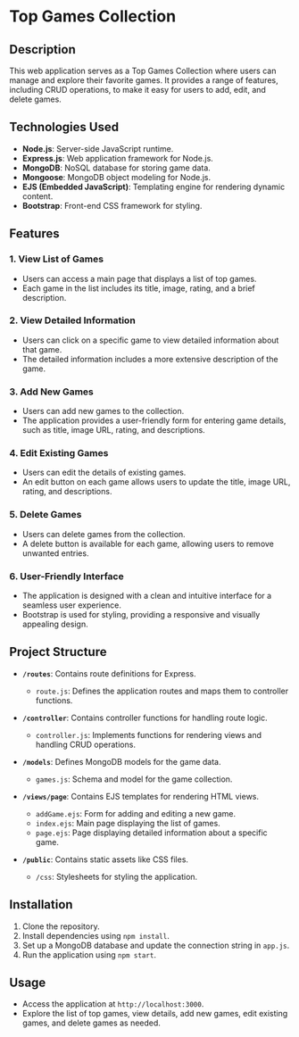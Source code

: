 # Top Games Collection

## Description
This web application serves as a Top Games Collection where users can manage and explore their favorite games. It provides a range of features, including CRUD operations, to make it easy for users to add, edit, and delete games.

## Technologies Used
- **Node.js**: Server-side JavaScript runtime.
- **Express.js**: Web application framework for Node.js.
- **MongoDB**: NoSQL database for storing game data.
- **Mongoose**: MongoDB object modeling for Node.js.
- **EJS (Embedded JavaScript)**: Templating engine for rendering dynamic content.
- **Bootstrap**: Front-end CSS framework for styling.

## Features

### 1. View List of Games
- Users can access a main page that displays a list of top games.
- Each game in the list includes its title, image, rating, and a brief description.

### 2. View Detailed Information
- Users can click on a specific game to view detailed information about that game.
- The detailed information includes a more extensive description of the game.

### 3. Add New Games
- Users can add new games to the collection.
- The application provides a user-friendly form for entering game details, such as title, image URL, rating, and descriptions.

### 4. Edit Existing Games
- Users can edit the details of existing games.
- An edit button on each game allows users to update the title, image URL, rating, and descriptions.

### 5. Delete Games
- Users can delete games from the collection.
- A delete button is available for each game, allowing users to remove unwanted entries.

### 6. User-Friendly Interface
- The application is designed with a clean and intuitive interface for a seamless user experience.
- Bootstrap is used for styling, providing a responsive and visually appealing design.

## Project Structure

- **`/routes`**: Contains route definitions for Express.
  - `route.js`: Defines the application routes and maps them to controller functions.

- **`/controller`**: Contains controller functions for handling route logic.
  - `controller.js`: Implements functions for rendering views and handling CRUD operations.

- **`/models`**: Defines MongoDB models for the game data.
  - `games.js`: Schema and model for the game collection.

- **`/views/page`**: Contains EJS templates for rendering HTML views.
  - `addGame.ejs`: Form for adding and editing a new game.
  - `index.ejs`: Main page displaying the list of games.
  - `page.ejs`: Page displaying detailed information about a specific game.

- **`/public`**: Contains static assets like CSS files.
  - `/css`: Stylesheets for styling the application.

## Installation
1. Clone the repository.
2. Install dependencies using `npm install`.
3. Set up a MongoDB database and update the connection string in `app.js`.
4. Run the application using `npm start`.

## Usage
- Access the application at `http://localhost:3000`.
- Explore the list of top games, view details, add new games, edit existing games, and delete games as needed.
